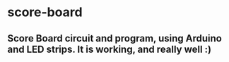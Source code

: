 # score-board
## Score Board circuit and program, using Arduino and LED strips. It is working, and really well :)
